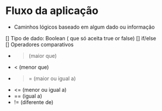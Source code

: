 # Fluxo da aplicação  

-  Caminhos lógicos baseado em algum dado ou informação

[] Tipo de dado: Boolean ( que só aceita true or false)
[] if/else    
[] Operadores comparativos
  - > (maior que)
  - < (menor que)
  - >= (maior ou igual a)
  - <= (menor ou igual a)
  - == (igual a)
  - != (diferente de)



